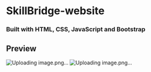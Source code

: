 # SkillBridge-website
### Built with HTML, CSS, JavaScript and Bootstrap

## Preview

![Uploading image.png…]() ![Uploading image.png…]()
